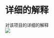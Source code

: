 # 详细的解释

对该项目的详细的解释  
![](https://gitee.com/jwjw59/PicRepository/raw/master/img/20200316112728.png)  

